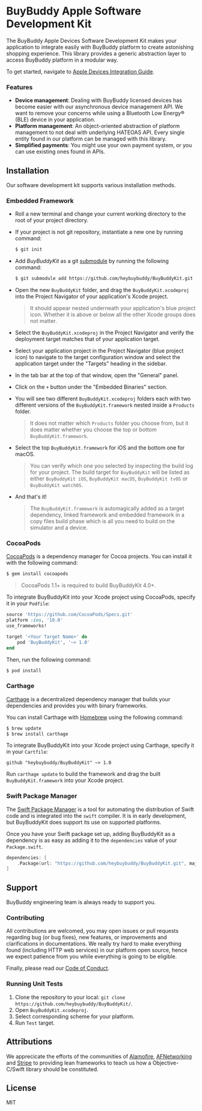 # BuyBuddy Apple Software Development Kit

The BuyBuddy Apple Devices Software Development Kit makes your application to integrate easily with BuyBuddy platform to create astonishing shopping experience. 
This library provides a generic abstraction layer to access BuyBuddy platform in a modular way.

To get started, navigate to [Apple Devices Integration Guide](https://github.com/heybuybuddy/BuyBuddyKit/).

### Features
- **Device management**: Dealing with BuyBuddy licensed devices has become easier with our asynchronous device management API. We want to remove your concerns while using a Bluetooth Low Energy® (BLE) device in your application.
- **Platform management**: An object-oriented abstraction of platform management to not deal with underlying HATEOAS API. Every single entity found in our platform can be managed with this library.
- **Simplified payments**: You might use your own payment system, or you can use existing ones found in APIs.

## Installation
Our software development kit supports various installation methods.

### Embedded Framework
- Roll a new terminal and change your current working directory to the root of your project directory.

- If your project is not git repository, instantiate a new one by running command:

  ```bash
  $ git init
  ```
  
- Add *BuyBuddyKit* as a git [submodule](http://git-scm.com/docs/git-submodule) by running the following command:

  ```bash
  $ git submodule add https://github.com/heybuybuddy/BuyBuddyKit.git Library/BuyBuddyKit
  ```
  
- Open the new `BuyBuddyKit` folder, and drag the `BuyBuddyKit.xcodeproj` into the Project Navigator of your application's Xcode project.
    > It should appear nested underneath your application's blue project icon. Whether it is above or below all the other Xcode groups does not matter.
  
- Select the `BuyBuddyKit.xcodeproj` in the Project Navigator and verify the deployment target matches that of your application target.

- Select your application project in the Project Navigator (blue project icon) to navigate to the target configuration window and select the application target under the "Targets" heading in the sidebar.

- In the tab bar at the top of that window, open the "General" panel.

- Click on the `+` button under the "Embedded Binaries" section.

- You will see two different `BuyBuddyKit.xcodeproj` folders each with two different versions of the `BuyBuddyKit.framework` nested inside a `Products` folder.
    > It does not matter which `Products` folder you choose from, but it does matter whether you choose the top or bottom `BuyBuddyKit.framework`.
    
- Select the top `BuyBuddyKit.framework` for iOS and the bottom one for macOS.
    > You can verify which one you selected by inspecting the build log for your project. The build target for `BuyBuddyKit` will be listed as either `BuyBuddyKit iOS`, `BuyBuddyKit macOS`, `BuyBuddyKit tvOS` or `BuyBuddyKit watchOS`.

- And that's it!
    > The `BuyBuddyKit.framework` is automagically added as a target dependency, linked framework and embedded framework in a copy files build phase which is all you need to build on the simulator and a device.
    
### CocoaPods

[CocoaPods](http://cocoapods.org) is a dependency manager for Cocoa projects. 
You can install it with the following command:

```bash
$ gem install cocoapods
```

> CocoaPods 1.1+ is required to build BuyBuddyKit 4.0+.

To integrate BuyBuddyKit into your Xcode project using CocoaPods, specify it in your `Podfile`:

```ruby
source 'https://github.com/CocoaPods/Specs.git'
platform :ios, '10.0'
use_frameworks!

target '<Your Target Name>' do
    pod 'BuyBuddyKit', '~> 1.0'
end
```

Then, run the following command:

```bash
$ pod install
```

### Carthage

[Carthage](https://github.com/Carthage/Carthage) is a decentralized dependency manager that builds your dependencies and provides you with binary frameworks.

You can install Carthage with [Homebrew](http://brew.sh/) using the following command:

```bash
$ brew update
$ brew install carthage
```

To integrate BuyBuddyKit into your Xcode project using Carthage, specify it in your `Cartfile`:

```ogdl
github "heybuybuddy/BuyBuddyKit" ~> 1.0
```

Run `carthage update` to build the framework and drag the built `BuyBuddyKit.framework` into your Xcode project.

### Swift Package Manager

The [Swift Package Manager](https://swift.org/package-manager/) is a tool for automating the distribution of Swift code and is integrated into the `swift` compiler. 
It is in early development, but BuyBuddyKit does support its use on supported platforms. 

Once you have your Swift package set up, adding BuyBuddyKit as a dependency is as easy as adding it to the `dependencies` value of your `Package.swift`.

```swift
dependencies: [
    .Package(url: "https://github.com/heybuybuddy/BuyBuddyKit.git", majorVersion: 1)
]
```

## Support
BuyBuddy engineering team is always ready to support you.

### Contributing
All contributions are welcomed, you may open issues or pull requests regarding bug (or bug fixes), new features, or improvements and clarifications in documentations.
We really try hard to make everything found (including HTTP web services) in our platform open source, hence we expect patience from you while everything is going to be eligible.

Finally, please read our [Code of Conduct](https://github.com/heybuybuddy/BuyBuddyKit/blob/refactor/CODE_OF_CONDUCT.md).

### Running Unit Tests
1. Clone the repository to your local: `git clone https://github.com/heybuybuddy/BuyBuddyKit/`.
2. Open `BuyBuddyKit.xcodeproj`.
3. Select corresponding scheme for your platform.
4. Run `Test` target.

## Attributions

We apprecicate the efforts of the communities of [Alamofire](https://github.com/Alamofire/Alamofire), [AFNetworking](https://github.com/AFNetworking/AFNetworking) and [Stripe](https://stripe.com) to providing lean frameworks to teach us how a Objective-C/Swift library should be constituted.

## License
MIT